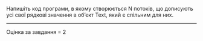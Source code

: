 Напишіть код програми, в якому створюється N потоків, що дописують усі свої рядкові значення в об’єкт Text, який є спільним для них.

---
Оцінка за завдання = 2 